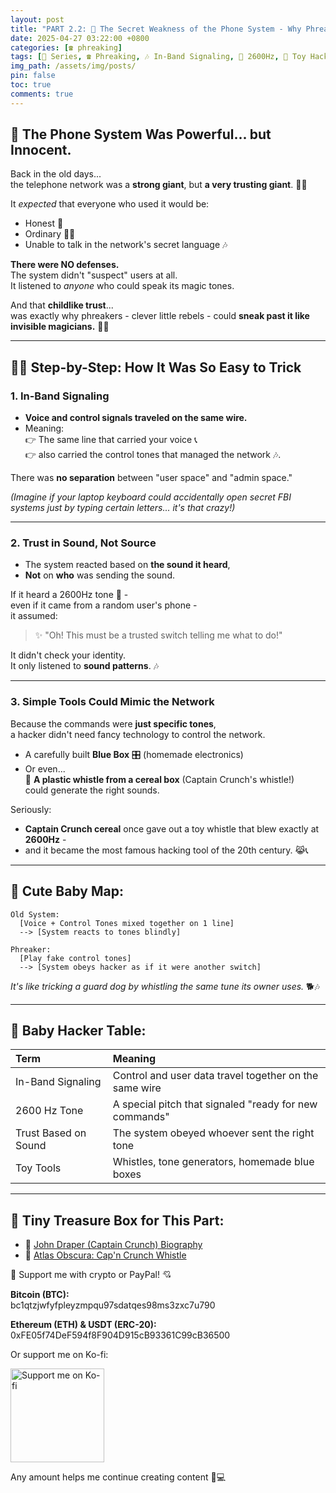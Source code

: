 ```yaml
---
layout: post
title: "PART 2.2: 🧸 The Secret Weakness of the Phone System - Why Phreakers Could Trick It with Toys and Whistles"
date: 2025-04-27 03:22:00 +0800
categories: [☎️ phreaking]
tags: [📝 Series, ☎️ Phreaking, 🎶 In-Band Signaling, 📢 2600Hz, 🧸 Toy Hacking, 👻 Hacker History]
img_path: /assets/img/posts/ 
pin: false
toc: true 
comments: true 
---
```



## 💬 The Phone System Was Powerful... but Innocent.

Back in the old days...  
the telephone network was a **strong giant**, but **a very trusting giant**. 🧸🏰

It *expected* that everyone who used it would be:

- Honest 🤝
- Ordinary 🚶‍♀️
- Unable to talk in the network's secret language 🎶

**There were NO defenses.**  
The system didn't "suspect" users at all.  
It listened to *anyone* who could speak its magic tones.

And that **childlike trust**...  
was exactly why phreakers - clever little rebels - could **sneak past it like invisible magicians.** 🎩✨

---

## 🛜✨ Step-by-Step: How It Was So Easy to Trick

### 1. **In-Band Signaling**

- **Voice and control signals traveled on the same wire.**
- Meaning:  
  👉 The same line that carried your voice 📞  
  👉 also carried the control tones that managed the network 🎶.

There was **no separation** between "user space" and "admin space."

*(Imagine if your laptop keyboard could accidentally open secret FBI systems just by typing certain letters... it's that crazy!)*

---

### 2. **Trust in Sound, Not Source**

- The system reacted based on **the sound it heard**,  
- **Not** on **who** was sending the sound.

If it heard a 2600Hz tone 📢 -  
even if it came from a random user's phone -  
it assumed:  
> ✨ "Oh! This must be a trusted switch telling me what to do!"

It didn't check your identity.  
It only listened to **sound patterns**. 🎶

---

### 3. **Simple Tools Could Mimic the Network**

Because the commands were **just specific tones**,  
a hacker didn't need fancy technology to control the network.

- A carefully built **Blue Box** 🎛️ (homemade electronics)  
- Or even...  
  🐥 **A plastic whistle from a cereal box** (Captain Crunch's whistle!)  
could generate the right sounds.

Seriously:  

- **Captain Crunch cereal** once gave out a toy whistle that blew exactly at **2600Hz** -  
- and it became the most famous hacking tool of the 20th century. 😹📞

---

## 🌟 Cute Baby Map:

```
Old System:
  [Voice + Control Tones mixed together on 1 line]
  --> [System reacts to tones blindly]

Phreaker:
  [Play fake control tones]
  --> [System obeys hacker as if it were another switch]
```

*It's like tricking a guard dog by whistling the same tune its owner uses.* 🐕🎶

---

## 🧠 Baby Hacker Table:

| Term | Meaning |
|:-----|:--------|
| In-Band Signaling | Control and user data travel together on the same wire |
| 2600 Hz Tone | A special pitch that signaled "ready for new commands" |
| Trust Based on Sound | The system obeyed whoever sent the right tone |
| Toy Tools | Whistles, tone generators, homemade blue boxes |

---

## 🎁 Tiny Treasure Box for This Part:

- 📜 [John Draper (Captain Crunch) Biography](https://en.wikipedia.org/wiki/John_Draper)
- 📖 [Atlas Obscura: Cap'n Crunch Whistle](https://www.atlasobscura.com/articles/capn-crunch-whistle)

<div class="donation-box" style="position: relative;">
  <p class="donation-text">💖 Support me with crypto or PayPal! 💘</p>
  <p><strong>Bitcoin (BTC):</strong><br>bc1qtzjwfyfpleyzmpqu97sdatqes98ms3zxc7u790</p>
  <p><strong>Ethereum (ETH) & USDT (ERC-20):</strong><br>0xFE05f74DeF594f8F904D915cB93361C99cB36500</p>
  <p>Or support me on Ko-fi:</p>
  
  <div class="img-container" style="position: relative; display: inline-block;">
    <!-- 图片 -->
    <img src="https://cdn.buymeacoffee.com/buttons/v2/default-yellow.png"
         alt="Support me on Ko-fi"
         width="150"
         loading="lazy">    
    <!-- 遮罩层按钮 -->
    <div onclick="window.open('https://ko-fi.com/kikisec', '_blank')" 
         style="position: absolute; top: 0; left: 0; width: 100%; height: 100%; background: transparent; cursor: pointer;">
    </div>
  </div>

  <p class="donation-note">Any amount helps me continue creating content 💬💻</p>
</div>